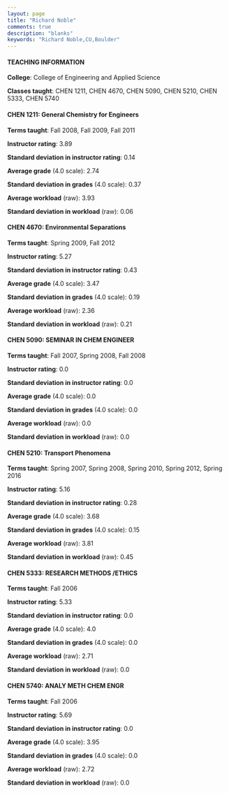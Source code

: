 ```yaml
---
layout: page
title: "Richard Noble" 
comments: true
description: "blanks"
keywords: "Richard Noble,CU,Boulder"
---
```

<head>
<script src="https://ajax.googleapis.com/ajax/libs/jquery/2.1.3/jquery.min.js"></script>
<script src="https://dl.dropboxusercontent.com/s/pc42nxpaw1ea4o9/highcharts.js?dl=0"></script>
<!-- <script src="../assets/js/highcharts.js"></script> -->
<style type="text/css">@font-face {
	font-family: "Bebas Neue";
	src: url(https://www.filehosting.org/file/details/544349/BebasNeue Regular.otf) format("opentype");
	}
	h1.Bebas { 
		font-family: "Bebas Neue", Verdana, Tahoma;
	}
</style>
</head>
	   
#### TEACHING INFORMATION

**College**: College of Engineering and Applied Science

**Classes taught**: CHEN 1211, CHEN 4670, CHEN 5090, CHEN 5210, CHEN 5333, CHEN 5740

#### CHEN 1211: General Chemistry for Engineers

**Terms taught**: Fall 2008, Fall 2009, Fall 2011

**Instructor rating**: 3.89

**Standard deviation in instructor rating**: 0.14

**Average grade** (4.0 scale): 2.74

**Standard deviation in grades** (4.0 scale): 0.37

**Average workload** (raw): 3.93

**Standard deviation in workload** (raw): 0.06

#### CHEN 4670: Environmental Separations

**Terms taught**: Spring 2009, Fall 2012

**Instructor rating**: 5.27

**Standard deviation in instructor rating**: 0.43

**Average grade** (4.0 scale): 3.47

**Standard deviation in grades** (4.0 scale): 0.19

**Average workload** (raw): 2.36

**Standard deviation in workload** (raw): 0.21

#### CHEN 5090: SEMINAR IN CHEM ENGINEER

**Terms taught**: Fall 2007, Spring 2008, Fall 2008

**Instructor rating**: 0.0

**Standard deviation in instructor rating**: 0.0

**Average grade** (4.0 scale): 0.0

**Standard deviation in grades** (4.0 scale): 0.0

**Average workload** (raw): 0.0

**Standard deviation in workload** (raw): 0.0

#### CHEN 5210: Transport Phenomena

**Terms taught**: Spring 2007, Spring 2008, Spring 2010, Spring 2012, Spring 2016

**Instructor rating**: 5.16

**Standard deviation in instructor rating**: 0.28

**Average grade** (4.0 scale): 3.68

**Standard deviation in grades** (4.0 scale): 0.15

**Average workload** (raw): 3.81

**Standard deviation in workload** (raw): 0.45

#### CHEN 5333: RESEARCH METHODS /ETHICS

**Terms taught**: Fall 2006

**Instructor rating**: 5.33

**Standard deviation in instructor rating**: 0.0

**Average grade** (4.0 scale): 4.0

**Standard deviation in grades** (4.0 scale): 0.0

**Average workload** (raw): 2.71

**Standard deviation in workload** (raw): 0.0

#### CHEN 5740: ANALY METH CHEM ENGR

**Terms taught**: Fall 2006

**Instructor rating**: 5.69

**Standard deviation in instructor rating**: 0.0

**Average grade** (4.0 scale): 3.95

**Standard deviation in grades** (4.0 scale): 0.0

**Average workload** (raw): 2.72

**Standard deviation in workload** (raw): 0.0

